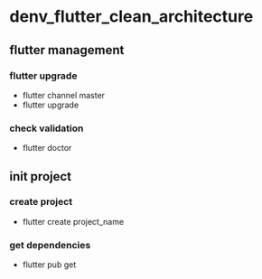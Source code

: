 # denv_flutter_clean_architecture

## flutter management

### flutter upgrade

- flutter channel master
- flutter upgrade

### check validation

- flutter doctor

## init project

### create project

- flutter create project_name

### get dependencies

- flutter pub get
